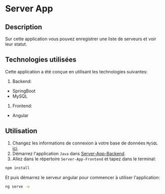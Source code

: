 # Server App


## Description
Sur cette application vous pouvez enregistrer une liste de serveurs et voir leur statut.
## Technologies utilisées

Cette application a été conçue en utilisant les technologies suivantes:

1. Backend:
- SpringBoot
- MySQL

1. Frontend:
- Angular

## Utilisation

1. Changez les informations de connexion à votre base de données `MySQL` [ici](Server-App-Backend/src/main/resources/application.yml).
2. Démarrez l'application `Java` dans [Server-App-Backend](Server-App-Backend/src/main/java/com/example/server/ServerApplication.java).
3. Allez dans le répertoire `Server-App-Frontend` et tapez dans le terminal:
```sh
npm install
```
Et puis démarrez le serveur angular pour commencer à utiliser l'application:
```sh
ng serve -o
```